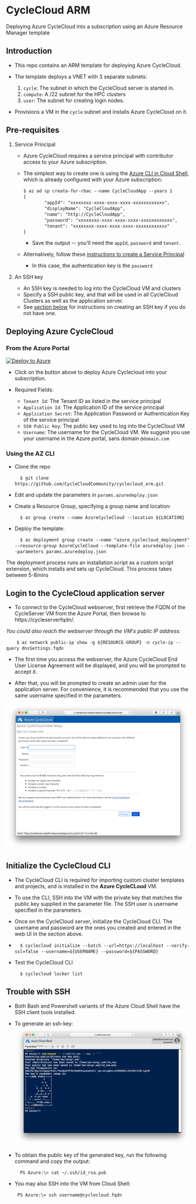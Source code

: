 # CycleCloud ARM 
Deploying Azure CycleCloud into a subscription using an Azure Resource Manager template

## Introduction
- This repo contains an ARM template for deploying Azure CycleCloud.
- The template deploys a VNET with 3 separate subnets:

  1. `cycle`: The subnet in which the CycleCloud server is started in.
  2. `compute`: A /22 subnet for the HPC clusters
  3. `user`: The subnet for creating login nodes.

- Provisions a VM in the `cycle` subnet and installs Azure CycleCloud on it.

## Pre-requisites
1. Service Principal
    - Azure CycleCloud requires a service principal with contributor access to your Azure subscription. 

    - The simplest way to create one is using the [Azure CLI in Cloud Shell](https://shell.azure.com), which is already configured with your Azure subscription:
        ```
        $ az ad sp create-for-rbac --name CycleCloudApp --years 1
        {
                "appId": "xxxxxxxx-xxxx-xxxx-xxxx-xxxxxxxxxxxx",
                "displayName": "CycleCloudApp",
                "name": "http://CycleCloudApp",
                "password": "xxxxxxxx-xxxx-xxxx-xxxx-xxxxxxxxxxxx",
                "tenant": "xxxxxxxx-xxxx-xxxx-xxxx-xxxxxxxxxxxx"
        }
        ```
        - Save the output -- you'll need the `appId`, `password` and `tenant`. 

    - Alternatively, follow these [instructions to create a Service Principal](https://docs.microsoft.com/en-us/azure/azure-resource-manager/resource-group-create-service-principal-portal) 
        -  In this case, the authentication key is the `password`

2. An SSH key

    - An SSH key is needed to log into the CycleCloud VM and clusters
    - Specify a SSH public key, and that will be used in all CycleCloud Clusters as well as the application server.
    - See [section below](#trouble-with-ssh) for instructions on creating an SSH key if you do not have one.

## Deploying Azure CycleCloud
### From the Azure Portal

[![Deploy to Azure](https://azuredeploy.net/deploybutton.svg)](https://portal.azure.com/#create/Microsoft.Template/uri/https%3A%2F%2Fraw.githubusercontent.com%2FCycleCloudCommunity%2Fcyclecloud_arm%2Fmaster%2Fazuredeploy.json)

- Click on the button above to deploy Azure Cyclecloud into your subscription. 
- Required Fields:

    - `Tenant Id`: The Tenant ID as listed in the service principal
    - `Application Id`: The Application ID of the service principal
    - `Application Secret`: The Application Password or Authentication Key of the service principal
    - `SSH Public Key`: The public key used to log into the CycleCloud VM
    - `Username`: The username for the CycleCloud VM. We suggest you use your username in the Azure portal, sans domain `@domain.com`


### Using the AZ CLI

* Clone the repo 

        $ git clone https://github.com/CycleCloudCommunity/cyclecloud_arm.git

* Edit and update the parameters in `params.azuredeploy.json`  

* Create a Resource Group, specifying a group name and location:

        $ az group create --name AzureCycleCloud --location ${LOCATION}

* Deploy the template:

        $ az deployment group create --name "azure_cyclecloud_deployment" --resource-group AzureCycleCloud --template-file azuredeploy.json --parameters params.azuredeploy.json

The deployment process runs an installation script as a custom script extension, which installs and sets up CycleCloud. This process takes between 5-8mins

## Login to the CycleCloud application server

* To connect to the CycleCloud webserver, first retrieve the FQDN of the CycleServer VM from the Azure Portal, then browse to https://cycleserverfqdn/. 

_You could also reach the webserver through the VM's public IP address:_

        $ az network public-ip show -g ${RESOURCE-GROUP} -n cycle-ip --query dnsSettings.fqdn

* The first time you access the webserver, the Azure CycleCloud End User License Agreement will be displayed, and you will be prompted to accept it.

* After that, you will be prompted to create an admin user for the application server. For convenience, it is recommended that you use the same username specified in the parameters. 

![createuser](images/cyclecloud-create-user.png)


## Initialize the CycleCloud CLI
* The CycleCloud CLI is required for importing custom cluster templates and projects, and is installed in the **Azure CycleCLoud** VM. 
* To use the CLI, SSH into the VM with the private key that matches the public key supplied in the parameter file. The SSH user is username specified in the parameters.

* Once on the CycleCloud server, initialize the CycleCloud CLI. The username and password are the ones you created and entered in the web UI in the section above.
* 
        $ cyclecloud initialize --batch --url=https://localhost --verify-ssl=false --username=${USERNAME} --password=${PASSWORD}

* Test the CycleCloud CLI

        $ cyclecloud locker list


## Trouble with SSH
- Both Bash and Powershell variants of the Azure Cloud Shell have the SSH client tools installed.
- To generate an ssh-key:
![ssh-keygen](images/powershell-ssh-keygen.png)

- To obtain the public key of the generated key, run the following command and copy the output:

        PS Azure:\> cat ~/.ssh/id_rsa.pub

- You may also SSH into the VM from Cloud Shell:

       PS Azure:\> ssh username@cyclecloud.fqdn 
